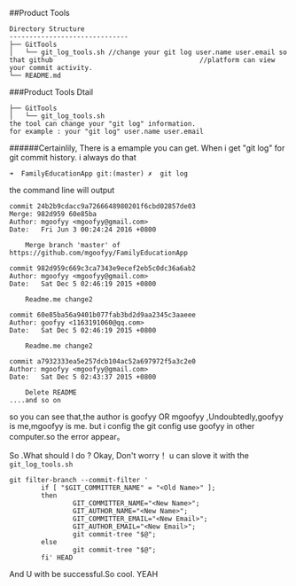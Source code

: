 ##Product Tools
```
Directory Structure
------------------------------
├── GitTools
│   └── git_log_tools.sh //change your git log user.name user.email so that github 									   //platform can view your commit activity.
└── README.md

```
###Product Tools Dtail
```
├── GitTools
│   └── git_log_tools.sh
the tool can change your "git log" information. 
for example : your "git log" user.name user.email
```
######Certainlily, There is a emample you can get.
When i get "git log" for git commit history. i always do that 

```
➜  FamilyEducationApp git:(master) ✗  git log 
```
the command line will output 

```
commit 24b2b9cdacc9a7266648980201f6cbd02857de03
Merge: 982d959 60e85ba
Author: mgoofyy <mgoofyy@gmail.com>
Date:   Fri Jun 3 00:24:24 2016 +0800

    Merge branch 'master' of https://github.com/mgoofyy/FamilyEducationApp

commit 982d959c669c3ca7343e9ecef2eb5c0dc36a6ab2
Author: mgoofyy <mgoofyy@gmail.com>
Date:   Sat Dec 5 02:46:19 2015 +0800

    Readme.me change2

commit 60e85ba56a9401b077fab3bd2d9aa2345c3aaeee
Author: goofyy <1163191060@qq.com>
Date:   Sat Dec 5 02:46:19 2015 +0800

    Readme.me change2

commit a7932333ea5e257dcb104ac52a697972f5a3c2e0
Author: mgoofyy <mgoofyy@gmail.com>
Date:   Sat Dec 5 02:43:37 2015 +0800

    Delete README
....and so on
```
so you can see that,the author is goofyy OR mgoofyy ,Undoubtedly,goofyy is me,mgoofyy is me. but i config the git config use goofyy in other computer.so the error appear。

So .What should I do ?
Okay, Don't worry！
u can slove it  with the ```git_log_tools.sh```

```
git filter-branch --commit-filter '
        if [ "$GIT_COMMITTER_NAME" = "<Old Name>" ];
        then
                GIT_COMMITTER_NAME="<New Name>";
                GIT_AUTHOR_NAME="<New Name>";
                GIT_COMMITTER_EMAIL="<New Email>";
                GIT_AUTHOR_EMAIL="<New Email>";
                git commit-tree "$@";
        else
                git commit-tree "$@";
        fi' HEAD

```
And U with be successful.So cool. YEAH


